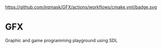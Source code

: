 https://github.com/irqmask/GFX/actions/workflows/cmake.yml/badge.svg

# GFX
Graphic and game programming playground using SDL
